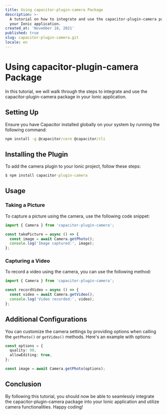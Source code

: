 ```yaml
---
title: Using capacitor-plugin-camera Package
description: >-
  A tutorial on how to integrate and use the capacitor-plugin-camera package in
  your Ionic application.
created_at: 'November 18, 2021'
published: true
slug: capacitor-plugin-camera.git
locale: en
---
```


# Using capacitor-plugin-camera Package

In this tutorial, we will walk through the steps to integrate and use the capacitor-plugin-camera package in your Ionic application.

## Setting Up

Ensure you have Capacitor installed globally on your system by running the following command:

```cmd
npm install -g @capacitor/core @capacitor/cli
```

## Installing the Plugin

To add the camera plugin to your Ionic project, follow these steps:

```cmd
$ npm install capacitor-plugin-camera
```

## Usage

### Taking a Picture

To capture a picture using the camera, use the following code snippet:

```typescript
import { Camera } from 'capacitor-plugin-camera';

const takePicture = async () => {
  const image = await Camera.getPhoto();
  console.log('Image captured:', image);
};
```

### Capturing a Video

To record a video using the camera, you can use the following method:

```typescript
import { Camera } from 'capacitor-plugin-camera';

const recordVideo = async () => {
  const video = await Camera.getVideo();
  console.log('Video recorded:', video);
};
```

## Additional Configurations

You can customize the camera settings by providing options when calling the `getPhoto()` or `getVideo()` methods. Here's an example with options:

```typescript
const options = {
  quality: 90,
  allowEditing: true,
};

const image = await Camera.getPhoto(options);
```

## Conclusion

By following this tutorial, you should now be able to seamlessly integrate the capacitor-plugin-camera package into your Ionic application and utilize camera functionalities. Happy coding!
```

